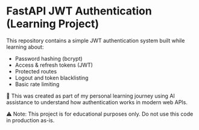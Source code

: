 # FastAPI JWT Authentication (Learning Project)

This repository contains a simple JWT authentication system built while learning about:
- Password hashing (bcrypt)
- Access & refresh tokens (JWT)
- Protected routes
- Logout and token blacklisting
- Basic rate limiting

🧠 This was created as part of my personal learning journey using AI assistance to understand how authentication works in modern web APIs.

⚠️ Note: This project is for educational purposes only. Do not use this code in production as-is.
